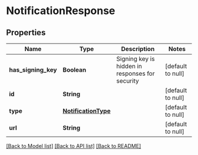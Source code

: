 # NotificationResponse
## Properties

| Name | Type | Description | Notes |
|------------ | ------------- | ------------- | -------------|
| **has\_signing\_key** | **Boolean** | Signing key is hidden in responses for security | [default to null] |
| **id** | **String** |  | [default to null] |
| **type** | [**NotificationType**](NotificationType.md) |  | [default to null] |
| **url** | **String** |  | [default to null] |

[[Back to Model list]](../README.md#documentation-for-models) [[Back to API list]](../README.md#documentation-for-api-endpoints) [[Back to README]](../README.md)

